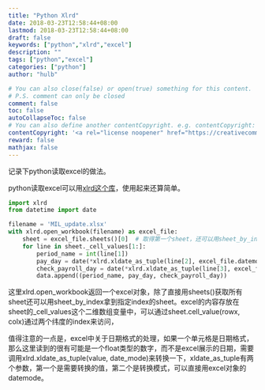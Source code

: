 ```yaml
---
title: "Python Xlrd"
date: 2018-03-23T12:58:44+08:00
lastmod: 2018-03-23T12:58:44+08:00
draft: false
keywords: ["python","xlrd","excel"]
description: ""
tags: ["python","excel"]
categories: ["python"]
author: "hulb"

# You can also close(false) or open(true) something for this content.
# P.S. comment can only be closed
comment: false
toc: false
autoCollapseToc: false
# You can also define another contentCopyright. e.g. contentCopyright: "This is another copyright."
contentCopyright: '<a rel="license noopener" href="https://creativecommons.org/licenses/by-nc-nd/4.0/" target="_blank">CC BY-NC-ND 4.0</a>'
reward: false
mathjax: false
---
```

记录下python读取excel的做法。

<!--more-->
python读取excel可以用[xlrd这个库](https://github.com/python-excel/xlrd)，使用起来还算简单。
```python
import xlrd
from datetime import date

filename = 'MIL_update.xlsx'
with xlrd.open_workbook(filename) as excel_file:
    sheet = excel_file.sheets()[0]  # 取得第一个sheet，还可以用sheet_by_index方法拿到指定sheet
    for line in sheet._cell_values[1:]: 
        period_name = int(line[1])
        pay_day = date(*xlrd.xldate_as_tuple(line[2], excel_file.datemode)[:3]).strftime('%Y-%m-%d')
        check_payroll_day = date(*xlrd.xldate_as_tuple(line[3], excel_file.datemode)[:3]).strftime('%Y-%m-%d')
        data.append((period_name, pay_day, check_payroll_day))
```
这里xlrd.open_workbook返回一个excel对象，除了直接用sheets()获取所有sheet还可以用sheet_by_index拿到指定index的sheet。excel的内容存放在sheet的_cell_values这个二维数组变量中，可以通过sheet.cell_value(rowx, colx)通过两个纬度的index来访问，

值得注意的一点是，excel中关于日期格式的处理，如果一个单元格是日期格式，那么这里读到的很有可能是一个float类型的数字，而不是excel展示的日期，需要调用xlrd.xldate_as_tuple(value, date_mode)来转换一下，xldate_as_tuple有两个参数，第一个是需要转换的值，第二个是转换模式，可以直接用excel对象的datemode。
